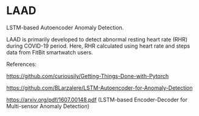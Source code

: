 # LAAD
LSTM-based Autoencoder Anomaly Detection. 

LAAD is primarily developed to detect abnormal resting heart rate (RHR) during COVID-19 period. Here, RHR calculated using heart rate and steps data from FitBit smartwatch users.




References:

https://github.com/curiousily/Getting-Things-Done-with-Pytorch

https://github.com/BLarzalere/LSTM-Autoencoder-for-Anomaly-Detection

https://arxiv.org/pdf/1607.00148.pdf (LSTM-based Encoder-Decoder for Multi-sensor Anomaly Detection)
